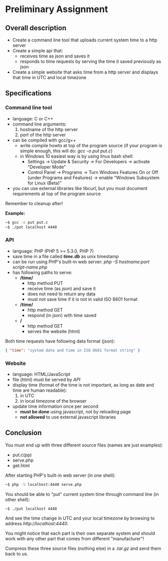 # Preliminary Assignment

## Overall description
 * Create a command line tool that uploads current system time to a http server
 * Create a simple api that:
   * receives time as json and saves it
   * responds to time requests by serving the time it saved previously as json
 * Create a simple website that asks time from a http server and displays that time in UTC and local timezone

## Specifications

### Command line tool
 * language: C or C++
 * command line arguments:
   1. hostname of the http server
   2. port of the http server
 * can be compiled with gcc/g++
   * write compile howto at top of the program source (if your program is simple enough, this will do: *gcc -o put put.c*)
   * in Windows 10 easiest way is by using linux bash shell:
     * Settings -> Update & Security -> For Developers -> activate "Developer Mode"
     * Control Panel -> Programs -> Turn Windows Features On or Off (under Programs and Features) -> enable “Windows Subsystem for Linux (Beta)”
 * you can use external libraries like libcurl, but you must document requirements at top of the program source

Remember to cleanup after!

**Example:**
```sh
~$ gcc -o put put.c
~$ ./put localhost 4440
```

### API
 * language: PHP (PHP 5 >= 5.3.0, PHP 7)
 * save time in a file called ***time.db*** as unix timestamp
 * can be run using PHP's built-in web server: *php -S hostname:port script-name.php*
 * has following paths to serve:
   * **/time/**
     * http method PUT
     * receive time (as json) and save it
     * does not need to return any data
     * must not save time if it is not in valid ISO 8601 format
   * **/time/**
     * http method GET
     * respond (in json) with time saved
   * **/**
     * http method GET
     * serves the website (html)

Both time requests have following data format (json):
```json
{ "time": "system date and time in ISO 8601 format string" }
```

### Website
 * language: HTML/JavaScript
 * file (html) must be served by *API*
 * display time (format of the time is not important, as long as date and time are human readable):
   1. in UTC
   2. in local timezone of the browser
 * update time information once per second
   * **must be done** using javascript, not by reloading page
   * **not allowed** to use external javascript libraries

## Conclusion
You must end up with three different source files (names are just examples):
 * put.c(pp)
 * serve.php
 * get.html

After starting PHP's built-in web server (in one shell):
```sh
~$ php -S localhost:4440 serve.php
```
You should be able to "put" current system time through command line (in other shell):
```sh
~$ ./put localhost 4440
```
And see the time change in UTC and your local timezone by browsing to address *http://localhost:4440*.

You might notice that each part is their own separate system and should work with any other part that comes from different "manufacturer"!

Compress these three source files (nothing else) in a *.tar.gz* and send them back to us.
